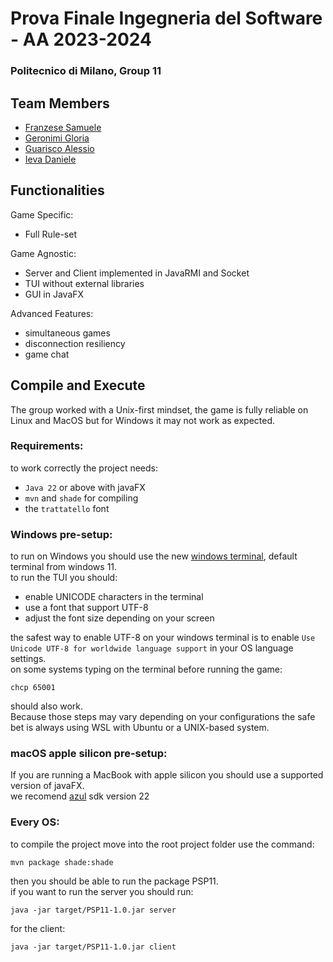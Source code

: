 # Prova Finale Ingegneria del Software - AA 2023-2024  
### Politecnico di Milano, Group 11

## Team Members

- [Franzese Samuele](https://github.com/SamueleFranzese02)
- [Geronimi Gloria](https://github.com/gloriageronimi)
- [Guarisco Alessio](https://github.com/Aleee-ggr)
- [Ieva Daniele](https://github.com/daniele-ieva)



## Functionalities 

Game Specific:  
- Full Rule-set

Game Agnostic:  
- Server and Client implemented in JavaRMI and Socket
- TUI without external libraries
- GUI in JavaFX
  
Advanced Features: 
  - simultaneous games
  - disconnection resiliency
  - game chat

## Compile and Execute

The group worked with a Unix-first mindset, the game is fully reliable on Linux and MacOS but for Windows it may not work as expected.
### Requirements:
to work correctly the project needs:  
- `Java 22` or above with javaFX  
- `mvn` and `shade` for compiling
- the `trattatello` font
  
### Windows pre-setup:
to run on Windows you should use the new [windows terminal](https://github.com/microsoft/terminal), default terminal from windows 11.  
to run the TUI you should:
- enable UNICODE characters in the terminal
- use a font that support UTF-8
- adjust the font size depending on your screen

the safest way to enable UTF-8 on your windows terminal is to enable `Use Unicode UTF-8 for worldwide language support` in your OS language settings.  
on some systems typing on the terminal before running the game:
```
chcp 65001
```
should also work.  
Because those steps may vary depending on your configurations the safe bet is always using WSL with Ubuntu or a UNIX-based system.

### macOS apple silicon pre-setup:
If you are running a MacBook with apple silicon you should use a supported version of javaFX.  
we recomend [azul](https://www.azul.com/downloads/?version=java-22&os=macos&architecture=arm-64-bit&package=jdk-fx#zulu) sdk version 22

### Every OS:
to compile the project move into the root project folder use the command:
```
mvn package shade:shade
```
then you should be able to run the package PSP11.  
if you want to run the server you should run:
```
java -jar target/PSP11-1.0.jar server
```
for the client:
```
java -jar target/PSP11-1.0.jar client
```



